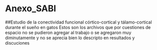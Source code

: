 # Anexo_SABI
##Estudio de la conectividad funcional córtico-cortical y tálamo-cortical durante el sueño en gatos
Estos son los archivos que por cuestiones de espacio no se pudieron agregar al trabajo o se agregaron muy diminutamente y no se aprecia bien lo descripto en resultados y discuciones
